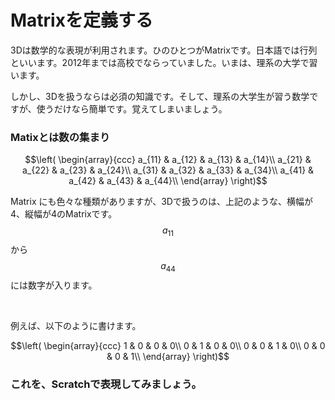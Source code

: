 # Matrixを定義する

3Dは数学的な表現が利用されます。ひのひとつがMatrixです。日本語では行列といいます。2012年までは高校でならっていました。いまは、理系の大学で習います。

しかし、3Dを扱うならは必須の知識です。そして、理系の大学生が習う数学ですが、使うだけなら簡単です。覚えてしまいましょう。



### Matixとは数の集まり

$$\left(
  \begin{array}{ccc}
    a_{11} & a_{12} & a_{13} & a_{14}\\
    a_{21} & a_{22} & a_{23} & a_{24}\\
    a_{31} & a_{32} & a_{33} & a_{34}\\
    a_{41} & a_{42} & a_{43} & a_{44}\\
  \end{array}
\right)$$

Matrix にも色々な種類がありますが、3Dで扱うのは、上記のような、横幅が4、縦幅が4のMatrixです。
$$a_{11}$$から$$a_{44}$$ には数字が入ります。

<br>

例えば、以下のように書けます。

$$\left(
  \begin{array}{ccc}
    1 & 0 & 0 & 0\\
    0 & 1 & 0 & 0\\
    0 & 0 & 1 & 0\\
    0 & 0 & 0 & 1\\
  \end{array}
\right)$$

### これを、Scratchで表現してみましょう。


